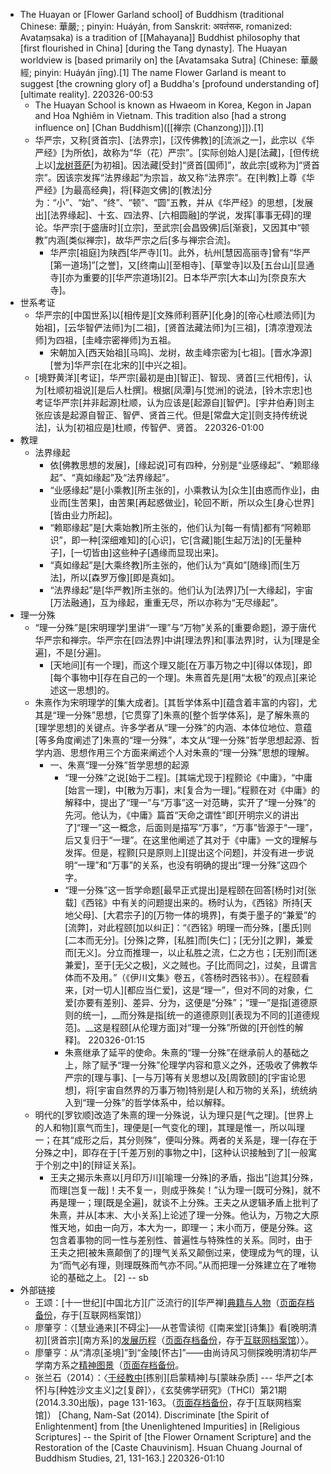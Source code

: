 - The Huayan or [Flower Garland school] of Buddhism (traditional Chinese: 華嚴; ; pinyin: Huáyán, from Sanskrit: अवतंसक, romanized: Avataṃsaka) is a tradition of [[Mahayana]] Buddhist philosophy that [first flourished in China] [during the Tang dynasty]. The Huayan worldview is [based primarily on] the [Avatamsaka Sutra] (Chinese: 華嚴經; pinyin: Huáyán jīng).[1] The name Flower Garland is meant to suggest [the crowning glory of] a Buddha's [profound understanding of] [ultimate reality].
220326-00:53
    - The Huayan School is known as Hwaeom in Korea, Kegon in Japan and Hoa Nghiêm in Vietnam. This tradition also [had a strong influence on] [Chan Buddhism]([[禅宗 (Chanzong)]]).[1]
    - 华严宗，又称[贤首宗]、[法界宗]，[汉传佛教]的[流派之一]，此宗以《华严经》[为所依]，故称为“华（花）严宗”。[实际创始人]是[法藏]，[但传统上以][龙树菩萨]([[龙树]])[为初祖]。因法藏[受封]“贤首[国师]”，故此宗[或称为]“贤首宗”。因该宗发挥“法界缘起”为宗旨，故又称“法界宗”。在[判教]上尊《华严经》[为最高经典]，将[释迦文佛]的[教法]分为：“小”、“始”、“终”、“顿”、“圆”五教，并从《华严经》的思想，[发展出][法界缘起]、十玄、四法界、[六相圆融]的学说，发挥[事事无碍]的理论。华严宗[于盛唐时][立宗]，至武宗[会昌毁佛]后[渐衰]，又因其中“顿教”内涵[类似禅宗]，故华严宗之后[多与禅宗合流]。
        - 华严宗[祖庭]为陕西[华严寺][1]。此外，杭州[慧因高丽寺]曾有“华严[第一道场]”[之誉]，又[终南山][至相寺]、[草堂寺]以及[五台山][显通寺][亦为重要的][华严宗道场][2]。日本华严宗[大本山]为[奈良东大寺]。
- 世系考证
    - 华严宗的[中国世系]以[相传是][文殊师利菩萨][化身]的[帝心杜顺法师][为始祖]，[云华智俨法师]为[二祖]，[贤首法藏法师]为[三祖]，[清凉澄观法师]为四祖，[圭峰宗密禅师]为五祖。
        - 宋朝加入[西天始祖][马鸣]、龙树，故圭峰宗密为[七祖]。[晋水净源][誉为]华严宗[在北宋的][中兴之祖]。
    - [境野黄洋][考证]，华严宗[最初是由][智正]、智现、贤首[三代相传]，认为[杜顺初祖说][是后人杜撰]。根据[凤潭]与[觉洲]的说法，[铃木宗忠]也考证华严宗[并非起源]杜顺，认为应该是[起源自][智俨]。[宇井伯寿]则主张应该是起源自智正、智俨、贤首三代。但是[常盘大定][则支持传统说法]，认为[初祖应是]杜顺，传智俨、贤首。
220326-01:00
- 教理
    - 法界缘起
        - 依[佛教思想的发展]，[缘起说]可有四种，分别是“业感缘起”、“赖耶缘起”、“真如缘起”及“法界缘起”。
        - “业感缘起”是[小乘教][所主张的]，小乘教认为[众生][由惑而作业]，由业而[生苦果]，由苦果[再起惑做业]，轮回不断，所以众生[身心世界][皆由业力所起]。
        - “赖耶缘起”是[大乘始教]所主张的，他们认为[每一有情]都有“阿赖耶识”，即一种[深细难知]的[心识]，它[含藏]能[生起万法]的[无量种子]，[一切皆由]这些种子[遇缘而显现出来]。
        - “真如缘起”是[大乘终教]所主张的，他们认为“真如”[随缘]而[生万法]，所以[森罗万像][即是真如]。
        - “法界缘起”是[华严教]所主张的。他们认为[法界]乃[一大缘起]，宇宙[万法融通]，互为缘起，重重无尽，所以亦称为“无尽缘起”。
- 理一分殊
    - “理一分殊”是[宋明理学]里讲“一理”与“万物”关系的[重要命题]，源于唐代华严宗和禅宗。华严宗在[四法界]中讲[理法界]和[事法界]时，认为[理是全遍]，不是[分遍]。
        - [天地间][有一个理]，而这个理又能[在万事万物之中][得以体现]，即[每个事物中][存在自己的一个理]。朱熹首先是[用“太极”的观点][来论述这一思想]的。
    - 朱熹作为宋明理学的[集大成者]。[其哲学体系中][蕴含着丰富的内容]，尤其是“理一分殊”思想，[它贯穿了]朱熹的[整个哲学体系]，是了解朱熹的[理学思想]的关键点。许多学者从“理一分殊”的内涵、本体位地位、意蕴[等多角度阐述了]朱熹的“理一分殊”，本文从“理一分殊”哲学思想起源、哲学内涵、思想作用三个方面来阐述个人对朱熹的“理一分殊”思想的理解。
        - 一、朱熹“理一分殊”哲学思想的起源
            - “理一分殊”之说[始于二程]。[其端尤现于]程颢论《中庸》，“中庸[始言一理]，中[散为万事]，末[复合为一理]。”程颢在对《中庸》的解释中，提出了“理一”与“万事”这一对范畴，实开了“理一分殊”的先河。他认为，《中庸》篇首“天命之谓性”即[开明宗义的讲出了]“理一”这一概念，后面则是描写“万事”，“万事”皆源于“一理”，后又复归于“一理”。在这里他阐述了其对于《中庸》一文的理解与发挥。但是，程颢[只是原则上][提出这个问题]，并没有进一步说明“一理”和“万事”的关系，也没有明确的提出“理一分殊”这四个字。
            - “理一分殊”这一哲学命题[最早正式提出]是程颐在回答[杨时]对[张载]《西铭》中有关的问题提出来的。杨时认为，《西铭》所持[天地父母]、[大君宗子]的[万物一体的境界]，有类于墨子的“兼爱”的[流弊]，对此程颐[加以纠正]：“《西铭》明理一而分殊，[墨氏]则[二本而无分]。[分殊]之弊，[私胜]而[失仁]；[无分][之罪]，兼爱而[无义]。分立而推理一，以止私胜之流，仁之方也；[无别]而[迷兼爱]，至于[无父之极]，义之贼也。子[比而同之]，过矣，且谓言体而不及用。”（《伊川文集》卷五，《答杨时西铭书》）。在程颐看来，[对一切人][都应当仁爱]，这是“理一”，但对不同的对象，仁爱[亦要有差别]、差异、分为，这便是“分殊”；“理一”是指[道德原则的统一]，__而分殊是指[统一的道德原则][表现为不同的][道德规范]。__这是程颐[从伦理方面]对“理一分殊”所做的[开创性的解释]。
220326-01:15
            - 朱熹继承了延平的使命。朱熹的“理一分殊”在继承前人的基础之上，除了赋予“理一分殊”伦理学内容和意义之外，还吸收了佛教华严宗的[理与事]、[一与万]等有关思想以及[周敦颐]的[宇宙论思想]，将[宇宙自然界的万事万物]特别是[人和万物的关系]，统统纳入到“理一分殊”的哲学体系中，给以解释。
    - 明代的[罗钦顺]改造了朱熹的理一分殊说，认为理只是[气之理]。[世界上的人和物][禀气而生]，理便是[一气变化的理]，其理是惟一，所以叫理一；在其“成形之后，其分则殊”，便叫分殊。两者的关系是，理一[存在于分殊之中]，即存在于[千差万别的事物之中]，[这种认识接触到了][一般寓于个别之中]的[辩证关系]。
        - 王夫之揭示朱熹以[月印万川][喻理一分殊]的矛盾，指出“[迨其]分殊，而理[岂复一哉]！夫不复一，则成乎殊矣！”认为理一[既可分殊]，就不再是理一；理[既是全遍]，就谈不上分殊。王夫之从逻辑矛盾上批判了朱熹，并从[本末、大小关系]上论述了理一分殊。他认为，万物之大原惟天地，如由一向万，本大为一，即理一；末小而万，便是分殊。这包含着事物的同一性与差别性、普遍性与特殊性的关系。同时，由于王夫之把[被朱熹颠倒了的]理气关系又颠倒过来，使理成为气的理，认为“而气必有理，则理既殊而气亦不同。”从而把理一分殊建立在了唯物论的基础之上。 [2]  -- sb
- 外部链接
    - 王颂：[十一世纪][中国北方][广泛流行的][华严禅][典籍与人物](http://www.wuys.com/news/article_show.asp?articleid=47555)（[页面存档备份](https://web.archive.org/web/20200609171128/http://www.wuys.com/news/article_show.asp?articleid=47555)，存于[互联网档案馆]）
    - 廖肇亨：〈[慧业通来][不碍尘]──从苍雪读彻《[南来堂][诗集]》看[晚明清初][贤首宗][南方系]的[发展历程](http://www.litphil.sinica.edu.tw/public/publications/bulletin/46/46-1-29.pdf)（[页面存档备份](https://web.archive.org/web/20180202190246/http://www.litphil.sinica.edu.tw/public/publications/bulletin/46/46-1-29.pdf)，存于[互联网档案馆](https://zh.wikipedia.org/wiki/%E4%BA%92%E8%81%94%E7%BD%91%E6%A1%A3%E6%A1%88%E9%A6%86)）〉。
    - 廖肇亨：从“清凉[圣境]”到“金陵[怀古]”——由尚诗风习侧探晚明清初华严学南方系之[精神图景](http://www.litphil.sinica.edu.tw/public/publications/bulletin/37/37-051-094.pdf)（[页面存档备份](https://web.archive.org/web/20180202190202/http://www.litphil.sinica.edu.tw/public/publications/bulletin/37/37-051-094.pdf)。
    - 张兰石（2014）：〈[于经教中](http://www.airitilibrary.com/Publication/alDetailedMesh?docid=18133649-201403-201404240024-201404240024-131-163)[拣别][启蒙精神]与[蒙昧杂质] --- 华严之[本怀]与[种姓沙文主义]之[复辟]〉，《玄奘佛学研究》（THCI）第21期 (2014.3.30出版)，page 131-163。（[页面存档备份](https://web.archive.org/web/20171029121213/http://www.airitilibrary.com/Publication/alDetailedMesh?docid=18133649-201403-201404240024-201404240024-131-163)，存于[互联网档案馆]） 
[Chang, Nam-Sat (2014). Discriminate [the Spirit of Enlightenment] from [the Unenlightened Impurities] in [Religious Scriptures] -- the Spirit of [the Flower Ornament Scripture] and the Restoration of the [Caste Chauvinism]. Hsuan Chuang Journal of Buddhism Studies, 21, 131-163.]
220326-01:10
